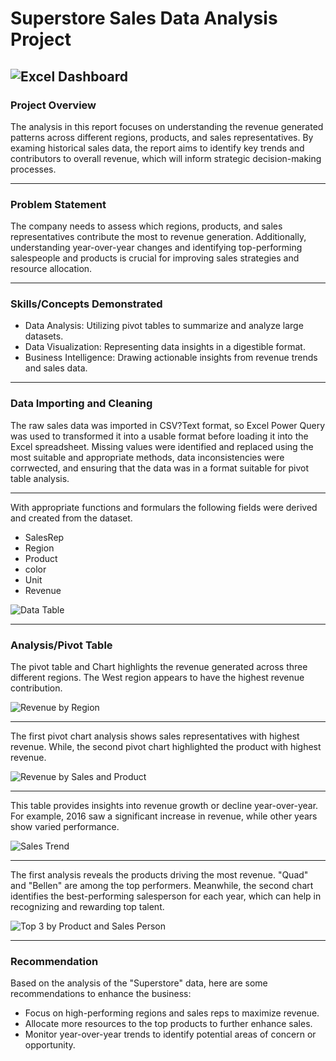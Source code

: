 # Superstore Sales Data Analysis Project 


![Excel Dashboard](https://github.com/user-attachments/assets/67561292-7eca-49ca-b7e8-3efc9d484df7)
---

### Project Overview

The analysis in this report focuses on understanding the revenue generated patterns across different regions, products, and sales representatives. By examing historical sales data, the report aims to identify key trends and contributors to overall revenue, which will inform strategic decision-making processes.

---

### Problem Statement

The company needs to assess which regions, products, and sales representatives contribute the most to revenue generation. Additionally, understanding year-over-year changes and identifying top-performing salespeople and products is crucial for improving sales strategies and resource allocation.

---

### Skills/Concepts Demonstrated

- Data Analysis: Utilizing pivot tables to summarize and analyze large datasets.
- Data Visualization: Representing data insights in a digestible format.
- Business Intelligence: Drawing actionable insights from revenue trends and sales data.
  
---

### Data Importing and Cleaning

The raw sales data was imported in CSV?Text format, so Excel Power Query was used to transformed it into a usable format before loading it into the Excel spreadsheet. Missing values were identified and replaced using the most suitable and appropriate methods, data inconsistencies were corrwected, and ensuring that the data was in a format suitable for pivot table analysis.

---
With appropriate functions and formulars  the following fields were derived and created from the dataset.
- SalesRep
- Region
- Product
- color
- Unit
- Revenue

![Data Table](https://github.com/user-attachments/assets/69880f1d-90d5-4349-874f-72006701afb1)

---
### Analysis/Pivot Table

The pivot table and Chart highlights the revenue generated across three different regions. The West region appears to have the highest revenue contribution.


![Revenue by Region](https://github.com/user-attachments/assets/0af68abe-78c7-456d-8ab9-95d632d46236)

---
The first pivot chart analysis shows sales representatives with highest revenue. While, the second pivot chart highlighted the product with highest revenue.

![Revenue by Sales and Product](https://github.com/user-attachments/assets/2f47a6a3-ef5f-445d-ac95-b7b9ec25bae5)

---
This table provides insights into revenue growth or decline year-over-year. For example, 2016 saw a significant increase in revenue, while other years show varied performance.

![Sales Trend](https://github.com/user-attachments/assets/024c7d08-621d-4fc3-bef6-570eab9e3880)

---
The first analysis reveals the products driving the most revenue. "Quad" and "Bellen" are among the top performers. Meanwhile, the second chart identifies the best-performing salesperson for each year, which can help in recognizing and rewarding top talent.

![Top 3 by Product and Sales Person](https://github.com/user-attachments/assets/0bd4a896-7e61-4923-990c-e88a51c9964f)

---
### Recommendation

Based on the analysis of the "Superstore" data, here are some recommendations to enhance the business:

- Focus on high-performing regions and sales reps to maximize revenue.
- Allocate more resources to the top products to further enhance sales.
- Monitor year-over-year trends to identify potential areas of concern or opportunity.

